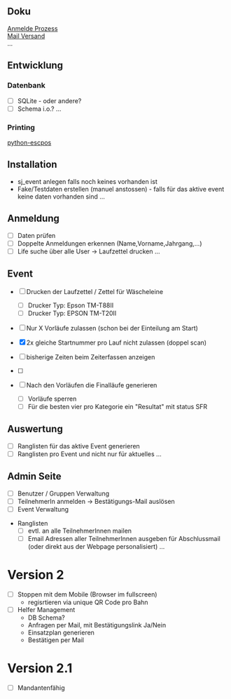 ## Doku
[Anmelde Prozess](docs/drawio/SJ_Anmeldung_Ablauf-Anmeldung.drawio.svg)  
[Mail Versand](docs/drawio/SJ_Anmeldung_Ablauf-Mailversand.drawio.svg)  
...  

## Entwicklung
### Datenbank
- [ ] SQLite - oder andere?
- [ ] Schema i.o.?
...  
### Printing
[python-escpos](https://python-escpos.readthedocs.io/en/latest/index.html)

## Installation
- sj_event anlegen falls noch keines vorhanden ist
- Fake/Testdaten erstellen (manuel anstossen) - falls für das aktive event keine daten vorhanden sind
...

## Anmeldung
- [ ] Daten prüfen
- [ ] Doppelte Anmeldungen erkennen (Name,Vorname,Jahrgang,...)
- [ ] Life suche über alle User -> Laufzettel drucken
...  

## Event
- [ ] Drucken der Laufzettel / Zettel für Wäscheleine
    - [ ] Drucker Typ: Epson TM-T88II
    - [ ] Drucker Typ: EPSON TM-T20II  

- [ ] Nur X Vorläufe zulassen (schon bei der Einteilung am Start)
- [x] 2x gleiche Startnummer pro Lauf nicht zulassen (doppel scan)
- [ ] bisherige Zeiten beim Zeiterfassen anzeigen
- [ ] 

- [ ] Nach den Vorläufen die Finalläufe generieren
    - [ ] Vorläufe sperren
    - [ ] Für die besten vier pro Kategorie ein "Resultat" mit status SFR

## Auswertung
- [ ] Ranglisten für das aktive Event generieren
- [ ] Ranglisten pro Event und nicht nur für aktuelles
...  

## Admin Seite
- [ ] Benutzer / Gruppen Verwaltung
- [ ] TeilnehmerIn anmelden -> Bestätigungs-Mail auslösen
- [ ] Event Verwaltung
- Ranglisten
    - [ ] evtl. an alle TeilnehmerInnen mailen
    - [ ] Email Adressen aller TeilnehmerInnen ausgeben für Abschlussmail (oder direkt aus der Webpage personalisiert)
...  

# Version 2
- [ ] Stoppen mit dem Mobile (Browser im fullscreen)
    - regisrtieren via unique QR Code pro Bahn
- [ ] Helfer Management
    - DB Schema?
    - Anfragen per Mail, mit Bestätigungslink Ja/Nein
    - Einsatzplan generieren
    - Bestätigen per Mail

# Version 2.1
- [ ] Mandantenfähig